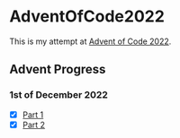 # AdventOfCode2022

This is my attempt at [Advent of Code 2022](https://adventofcode.com/2022/about). 

## Advent Progress

### 1st of December 2022
- [x] [Part 1](https://github.com/DavidAHazra/AdventOfCode2022/blob/main/day-1/part-1.py)
- [x] [Part 2](https://github.com/DavidAHazra/AdventOfCode2022/blob/main/day-1/part-2.py)

